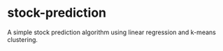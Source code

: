 # stock-prediction
A simple stock prediction algorithm using linear regression and k-means clustering.
